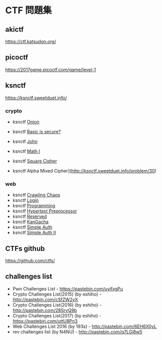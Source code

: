 # CTF 問題集



## akictf

https://ctf.katsudon.org/



## picoctf

https://2017game.picoctf.com/game/level-1



## ksnctf

https://ksnctf.sweetduet.info/



### crypto

- ksnctf [Onion](http://ksnctf.sweetduet.info/problem/5)

- ksnctf [Basic is secure?](http://ksnctf.sweetduet.info/problem/8)

- ksnctf [John](http://ksnctf.sweetduet.info/problem/14)

- ksnctf [Math I](http://ksnctf.sweetduet.info/problem/16)

- ksnctf [Square Cipher](http://ksnctf.sweetduet.info/problem/22)

- ksnctf Alpha Mixed Cipher](http://ksnctf.sweetduet.info/problem/30)

  

### web

- ksnctf [Crawling Chaos](http://ksnctf.sweetduet.info/problem/3)
- ksnctf [ Login](http://ksnctf.sweetduet.info/problem/6)
- ksnctf [Programming](http://ksnctf.sweetduet.info/problem/7)
- ksnctf [Hypertext Preprocessor](http://ksnctf.sweetduet.info/problem/12) 
- ksnctf [Reserved](http://ksnctf.sweetduet.info/problem/25)
- ksnctf [KanGacha](http://ksnctf.sweetduet.info/problem/31)
- ksnctf [Simple Auth](http://ksnctf.sweetduet.info/problem/32)
- ksnctf [ Simple Auth II](http://ksnctf.sweetduet.info/problem/35)



## CTFs github

https://github.com/ctfs/



## challenges list

- Pwn Challenges List - https://pastebin.com/uyifxgPu
- Crypto Challenges List(2015) (by eshiho) - http://pastebin.com/cSfZW2yX
- Crypto Challenges List(2016) (by eshiho) - http://pastebin.com/28SrvQ9b
- Crypto Challenges List(2017) (by eshiho) - https://pastebin.com/uttU8Pn3
- Web Challenges List 2016 (by 193s) - http://pastebin.com/6EH6X0yL
- rev challenges list (by N4NU) - http://pastebin.com/q7LGi8w5